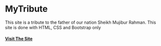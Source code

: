 # MyTribute
<p>This site is a tribute to the father of our nation Sheikh Mujibur Rahman.
  This site is done with HTML, CSS and Bootstrap only</p>
  
  <h4><a href="https://nazmulshuvo03.github.io/MyTribute/" target="_blank">Visit The Site</h4>

